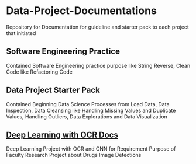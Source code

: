 # Data-Project-Documentations
Repository for Documentation for guideline and starter pack to each project that initiated

## Software Engineering Practice
Contained Software Engineering practice purpose like String Reverse, Clean Code like Refactoring Code

## Data Project Starter Pack
Contained Beginning Data Science Processes from Load Data, Data Inspection, Data Cleansing like Handling Missing Values and Duplicate Values, Handling Outliers, Data Explorations and Data Visualization

## [Deep Learning with OCR Docs](https://github.com/hendrywijaya98/Data-Project-Documentations/blob/main/Deep%20Learning%20with%20CNN%20OCR%20Docs.md)
Deep Learning Project with OCR and CNN for Requirement Purpose of Faculty Research Project about Drugs Image Detections

